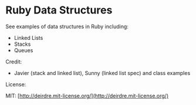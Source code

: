 Ruby Data Structures
====================

See examples of data structures in Ruby including:
* Linked Lists
* Stacks
* Queues

Credit:
* Javier (stack and linked list), Sunny (linked list spec) and class examples

License:

MIT: [http://deirdre.mit-license.org/](http://deirdre.mit-license.org/)
